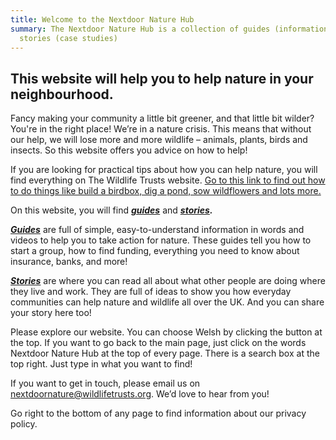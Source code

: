 ```yaml
---
title: Welcome to the Nextdoor Nature Hub
summary: The Nextdoor Nature Hub is a collection of guides (information) and
  stories (case studies)
---
```

## T﻿his website will help you to help nature in your neighbourhood.

Fancy making your community a little bit greener, and that little bit wilder? You're in the right place! We’re in a nature crisis. This means that without our help, we will lose more and more wildlife – animals, plants, birds and insects. So this website offers you advice on how to help!

If you are looking for practical tips about how you can help nature, you will find everything on The Wildlife Trusts website. [Go to this link to find out how to do things like build a birdbox, dig a pond, sow wildflowers and lots more.](https://www.wildlifetrusts.org/actions)

On this website, you will find ***[guides](https://nextdoornaturehub.org.uk/search#guides)*** and ***[stories](https://nextdoornaturehub.org.uk/search#stories).***

***[Guides](https://nextdoornaturehub.org.uk/search#guides)*** are full of simple, easy-to-understand information in words and videos to help you to take action for nature. These guides tell you how to start a group, how to find funding, everything you need to know about insurance, banks, and more! 

***[Stories](https://nextdoornaturehub.org.uk/search#stories)*** are where you can read all about what other people are doing where they live and work. They are full of ideas to show you how everyday communities can help nature and wildlife all over the UK. And you can share your story here too! 

Please explore our website. You can choose Welsh by clicking the button at the top. If you want to go back to the main page, just click on the words Nextdoor Nature Hub at the top of every page. There is a search box at the top right. Just type in what you want to find!

If you want to get in touch, please email us on [nextdoornature@wildlifetrusts.org](mailto:nextdoornature@wildlifetrust.org). We’d love to hear from you!

G﻿o right to the bottom of any page to find information about our privacy policy.